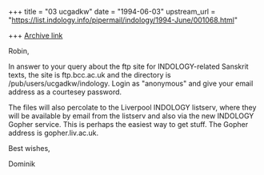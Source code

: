 +++
title = "03 ucgadkw"
date = "1994-06-03"
upstream_url = "https://list.indology.info/pipermail/indology/1994-June/001068.html"

+++
[Archive link](https://list.indology.info/pipermail/indology/1994-June/001068.html)

Robin, 

In answer to your query about the ftp site for INDOLOGY-related
Sanskrit texts, the site is ftp.bcc.ac.uk and the directory is
/pub/users/ucgadkw/indology.  Login as "anonymous" and give your email
address as a courtesey password.

The files will also percolate to the Liverpool INDOLOGY listserv,
where they will be available by email from the listserv and also
via the new INDOLOGY Gopher service.  This is perhaps the easiest way
to get stuff.  The Gopher address is gopher.liv.ac.uk.

Best wishes,

Dominik





